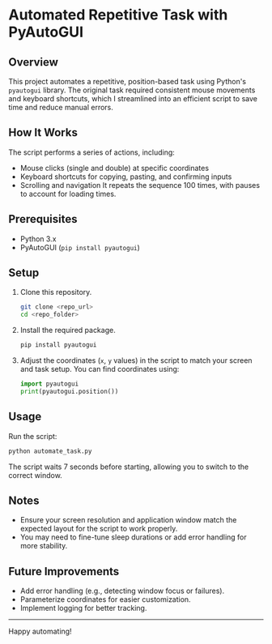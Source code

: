 # Automated Repetitive Task with PyAutoGUI
## Overview
This project automates a repetitive, position-based task using Python's `pyautogui` library. The original task required consistent mouse movements and keyboard shortcuts, which I streamlined into an efficient script to save time and reduce manual errors.
## How It Works
The script performs a series of actions, including:
- Mouse clicks (single and double) at specific coordinates
- Keyboard shortcuts for copying, pasting, and confirming inputs
- Scrolling and navigation
It repeats the sequence 100 times, with pauses to account for loading times.
## Prerequisites
- Python 3.x
- PyAutoGUI (`pip install pyautogui`)
## Setup
1. Clone this repository.
   ```bash
   git clone <repo_url>
   cd <repo_folder>
   ```
2. Install the required package.
   ```bash
   pip install pyautogui
   ```
3. Adjust the coordinates (`x`, `y` values) in the script to match your screen and task setup. You can find coordinates using:
   ```python
   import pyautogui
   print(pyautogui.position())
   ```
## Usage
Run the script:
```bash
python automate_task.py
```
The script waits 7 seconds before starting, allowing you to switch to the correct window.
## Notes
- Ensure your screen resolution and application window match the expected layout for the script to work properly.
- You may need to fine-tune sleep durations or add error handling for more stability.

## Future Improvements
- Add error handling (e.g., detecting window focus or failures).
- Parameterize coordinates for easier customization.
- Implement logging for better tracking.

---
Happy automating!

